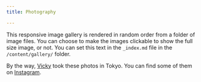 ```yaml
---
title: Photography

---
```

This responsive image gallery is rendered in random order from a folder of image files. You can choose to make the images clickable to show the full size image, or not. You can set this text in the `_index.md` file in the `/content/gallery/` folder.

By the way, [Vicky](https://vickylai.io) took these photos in Tokyo. You can find some of them on [Instagram](https://www.instagram.com/heronebag/).